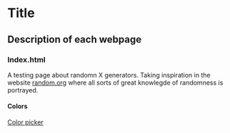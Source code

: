 # Title

## Description of each webpage

### Index.html

A testing page about randomn X generators. Taking inspiration in the website [random.org](https://www.random.org/) where all sorts of great knowlegde of randomness is portrayed.

#### Colors

[Color picker](https://color.adobe.com/da/create/color-wheel)
